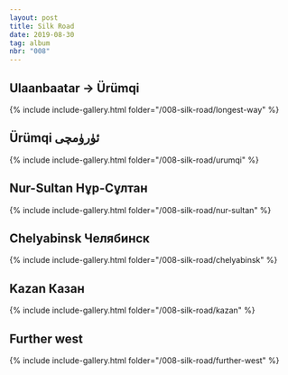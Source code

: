 ```yaml
---
layout: post
title: Silk Road
date: 2019-08-30
tag: album
nbr: "008"
---
```


<h2>Ulaanbaatar -> Ürümqi</h2>

{% include include-gallery.html folder="/008-silk-road/longest-way" %}

<h2>Ürümqi ئۈرۈمچى‎</h2>

{% include include-gallery.html folder="/008-silk-road/urumqi" %}

<h2>Nur-Sultan Нұр-Сұлтан</h2>

{% include include-gallery.html folder="/008-silk-road/nur-sultan" %}

<h2>Chelyabinsk Челябинск</h2>

{% include include-gallery.html folder="/008-silk-road/chelyabinsk" %}

<h2>Kazan Казан</h2>

{% include include-gallery.html folder="/008-silk-road/kazan" %}

<h2>Further west</h2>

{% include include-gallery.html folder="/008-silk-road/further-west" %}